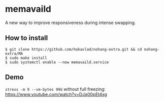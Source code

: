 
# memavaild

A new way to improve responsiveness during intense swapping.

## How to install

```
$ git clone https://github.com/hakavlad/nohang-extra.git && cd nohang-extra/MA
$ sudo make install
$ sudo systemctl enable --now memavaild.service
```

## Demo

`stress -m 9 --vm-bytes 99G` without full freezing: https://www.youtube.com/watch?v=DJq00pEt4xg
